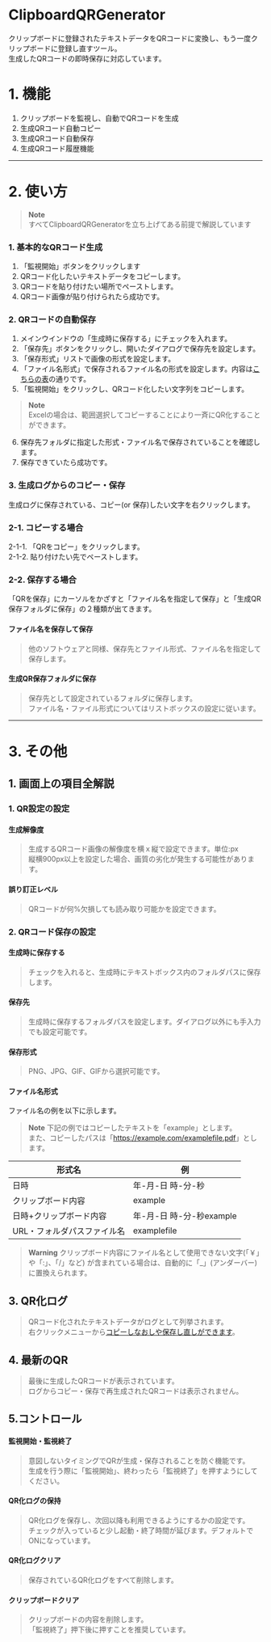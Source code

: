 # ClipboardQRGenerator
クリップボードに登録されたテキストデータをQRコードに変換し、もう一度クリップボードに登録し直すツール。  
生成したQRコードの即時保存に対応しています。

# 1. 機能
1. クリップボードを監視し、自動でQRコードを生成
2. 生成QRコード自動コピー
3. 生成QRコード自動保存
4. 生成QRコード履歴機能
** **
# 2. 使い方

> **Note**  
> すべてClipboardQRGeneratorを立ち上げてある前提で解説しています

### 1. 基本的なQRコード生成

1. 「監視開始」ボタンをクリックします
1. QRコード化したいテキストデータをコピーします。
1. QRコードを貼り付けたい場所でペーストします。
1. QRコード画像が貼り付けられたら成功です。

### 2. QRコードの自動保存

1. メインウインドウの「生成時に保存する」にチェックを入れます。
2. 「保存先」ボタンをクリックし、開いたダイアログで保存先を設定します。
3. 「保存形式」リストで画像の形式を設定します。
4. 「ファイル名形式」で保存されるファイル名の形式を設定します。内容は[こちらの表](#ファイル名形式)の通りです。
5. 「監視開始」をクリックし、QRコード化したい文字列をコピーします。
> **Note**  
> Excelの場合は、範囲選択してコピーすることにより一斉にQR化することができます。

6. 保存先フォルダに指定した形式・ファイル名で保存されていることを確認します。
7. 保存できていたら成功です。

### 3. 生成ログからのコピー・保存
生成ログに保存されている、コピー(or 保存)したい文字を右クリックします。  
### 2-1. コピーする場合
2-1-1. 「QRをコピー」をクリックします。  
2-1-2. 貼り付けたい先でペーストします。  

### 2-2. 保存する場合
「QRを保存」にカーソルをかざすと「ファイル名を指定して保存」と「生成QR保存フォルダに保存」の２種類が出てきます。  
#### **ファイル名を保存して保存**  
> 他のソフトウェアと同様、保存先とファイル形式、ファイル名を指定して保存します。  
  
#### **生成QR保存フォルダに保存**  
> 保存先として設定されているフォルダに保存します。  
> ファイル名・ファイル形式についてはリストボックスの設定に従います。  

** **
# 3. その他
## 1. 画面上の項目全解説
### 1. QR設定の設定
#### 生成解像度
> 生成するQRコード画像の解像度を横ｘ縦で設定できます。単位:px  
> 縦横900px以上を設定した場合、画質の劣化が発生する可能性があります。

#### 誤り訂正レベル
> QRコードが何%欠損しても読み取り可能かを設定できます。

### 2. QRコード保存の設定
#### 生成時に保存する
> チェックを入れると、生成時にテキストボックス内のフォルダパスに保存します。

#### 保存先
> 生成時に保存するフォルダパスを設定します。ダイアログ以外にも手入力でも設定可能です。

#### 保存形式
> PNG、JPG、GIF、GIFから選択可能です。

#### ファイル名形式  
ファイル名の例を以下に示します。
> **Note** 下記の例ではコピーしたテキストを「example」とします。  
> また、コピーしたパスは「<https://example.com/examplefile.pdf>」とします。

|形式名|例|
|-|-|
|日時|年-月-日 時-分-秒|
|クリップボード内容|example|
|日時+クリップボード内容|年-月-日 時-分-秒example|
|URL・フォルダパスファイル名|examplefile|

> **Warning**
> クリップボード内容にファイル名として使用できない文字(「￥」や「:」、「/」など) が含まれている場合は、自動的に「_」(アンダーバー)に置換えられます。
## 3. QR化ログ
> QRコード化されたテキストデータがログとして列挙されます。   
> 右クリックメニューから[コピーしなおしや保存し直しができます](#3-生成ログからのコピー保存)。

## 4. 最新のQR
> 最後に生成したQRコードが表示されています。  
> ログからコピー・保存で再生成されたQRコードは表示されません。

## 5.コントロール

#### 監視開始・監視終了
> 意図しないタイミングでQRが生成・保存されることを防ぐ機能です。  
> 生成を行う際に「監視開始」、終わったら「監視終了」を押すようにしてください。

#### QR化ログの保持
> QR化ログを保存し、次回以降も利用できるようにするかの設定です。  
> チェックが入っていると少し起動・終了時間が延びます。デフォルトでONになっています。

#### QR化ログクリア
> 保存されているQR化ログをすべて削除します。

#### クリップボードクリア
> クリップボードの内容を削除します。  
> 「監視終了」押下後に押すことを推奨しています。
